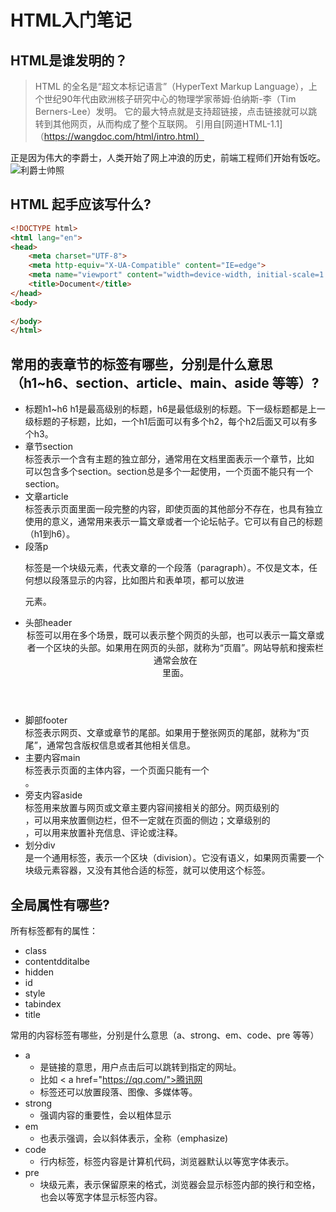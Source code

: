 # HTML入门笔记

## HTML是谁发明的？
> HTML 的全名是“超文本标记语言”（HyperText Markup Language），上个世纪90年代由欧洲核子研究中心的物理学家蒂姆·伯纳斯-李（Tim Berners-Lee）发明。
它的最大特点就是支持超链接，点击链接就可以跳转到其他网页，从而构成了整个互联网。
> 引用自[网道HTML-1.1]（https://wangdoc.com/html/intro.html）

正是因为伟大的李爵士，人类开始了网上冲浪的历史，前端工程师们开始有饭吃。
![利爵士帅照](http://t2.gstatic.com/licensed-image?q=tbn:ANd9GcQi-4GrRiraxgytp4QE_LvAVI3etbINALVH_8LfqWCCeAou6h_vb5-VvOme1kAY)

## HTML 起手应该写什么?
```html
<!DOCTYPE html>
<html lang="en">
<head>
    <meta charset="UTF-8">
    <meta http-equiv="X-UA-Compatible" content="IE=edge">
    <meta name="viewport" content="width=device-width, initial-scale=1.0">
    <title>Document</title>
</head>
<body>
    
</body>
</html>
```
## 常用的表章节的标签有哪些，分别是什么意思（h1~h6、section、article、main、aside 等等）?
- 标题h1~h6
  h1是最高级别的标题，h6是最低级别的标题。下一级标题都是上一级标题的子标题，比如，一个h1后面可以有多个h2，每个h2后面又可以有多个h3。
- 章节section
  <section>标签表示一个含有主题的独立部分，通常用在文档里面表示一个章节，比如<article>可以包含多个section。section总是多个一起使用，一个页面不能只有一个section。
- 文章article
  <article>标签表示页面里面一段完整的内容，即使页面的其他部分不存在，也具有独立使用的意义，通常用来表示一篇文章或者一个论坛帖子。它可以有自己的标题（h1到h6）。
- 段落p
  <p>标签是一个块级元素，代表文章的一个段落（paragraph）。不仅是文本，任何想以段落显示的内容，比如图片和表单项，都可以放进<p>元素。
- 头部header
  <header>标签可以用在多个场景，既可以表示整个网页的头部，也可以表示一篇文章或者一个区块的头部。如果用在网页的头部，就称为“页眉”。网站导航和搜索栏通常会放在<header>里面。
- 脚部footer
  <footer>标签表示网页、文章或章节的尾部。如果用于整张网页的尾部，就称为“页尾”，通常包含版权信息或者其他相关信息。
- 主要内容main
  <main>标签表示页面的主体内容，一个页面只能有一个<main>。
- 旁支内容aside
  <aside>标签用来放置与网页或文章主要内容间接相关的部分。网页级别的<aside>，可以用来放置侧边栏，但不一定就在页面的侧边；文章级别的<aside>，可以用来放置补充信息、评论或注释。
- 划分div
  <div> 是一个通用标签，表示一个区块（division）。它没有语义，如果网页需要一个块级元素容器，又没有其他合适的标签，就可以使用这个标签。

## 全局属性有哪些?
所有标签都有的属性：
- class
- contentdditalbe
- hidden
- id
- style
- tabindex
- title

常用的内容标签有哪些，分别是什么意思（a、strong、em、code、pre 等等）
- a
  - <a>是链接的意思，用户点击后可以跳转到指定的网址。
  - 比如 < a href="https://qq.com/">腾讯网</a>
  - <a>标签还可以放置段落、图像、多媒体等。
- strong
  - 强调内容的重要性，会以粗体显示
- em
  - 也表示强调，会以斜体表示，全称（emphasize)
- code
  - 行内标签，标签内容是计算机代码，浏览器默认以等宽字体表示。
- pre
  - 块级元素，表示保留原来的格式，浏览器会显示标签内部的换行和空格，也会以等宽字体显示标签内容。
